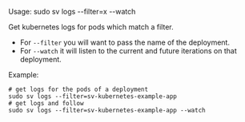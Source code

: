 Usage: sudo sv logs --filter=x --watch

Get kubernetes logs for pods which match a filter.

* For `--filter` you will want to pass the name of the deployment.
* For `--watch` it will listen to the current and future iterations on that deployment.

Example:
```
# get logs for the pods of a deployment
sudo sv logs --filter=sv-kubernetes-example-app
# get logs and follow 
sudo sv logs --filter=sv-kubernetes-example-app --watch
```